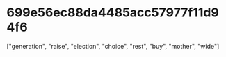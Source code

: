 # 699e56ec88da4485acc57977f11d94f6
["generation", "raise", "election", "choice", "rest", "buy", "mother", "wide"]
